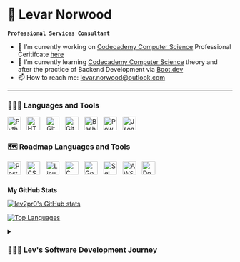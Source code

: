 # 🐺 Levar Norwood

**`Professional Services Consultant`**

- 🔭 I’m currently working on [Codecademy Computer Science](https://www.codecademy.com/learn/paths/computer-science) Professional Ceritifcate [here](https://github.com/lev2pr0/codecademy-computerscience-projects)
- 🌱 I’m currently learning [Codecademy Computer Science](https://www.codecademy.com/learn/paths/computer-science) theory and after the practice of Backend Development via [Boot.dev](https://www.boot.dev/tracks/backend)
- 📫 How to reach me: [levar.norwood@outlook.com](mailto:levar.norwood@outlook.com)

---

### 👨🏾‍💻 Languages and Tools

<img align="left" alt="Python" width="30px" style="padding-right:10px;" src="https://cdn.jsdelivr.net/gh/devicons/devicon/icons/python/python-plain.svg" />
<img align="left" alt="HTML" width="30px" style="padding-right:10px;" src="https://cdn.jsdelivr.net/gh/devicons/devicon/icons/html5/html5-plain.svg" />
<img align="left" alt="GitHub" width="30px" style="padding-right:10px;" src="https://cdn.jsdelivr.net/gh/devicons/devicon/icons/github/github-original.svg" />
<img align="left" alt="Git" width="30px" style="padding-right:10px;" src="https://cdn.jsdelivr.net/gh/devicons/devicon/icons/git/git-original.svg" />
<img align="left" alt="Bash" width="30px" style="padding-right:10px;" src="https://cdn.jsdelivr.net/gh/devicons/devicon/icons/bash/bash-original.svg" />
<img align="left" alt="Powershell" width="30px" style="padding-right:10px;" src="https://cdn.jsdelivr.net/gh/devicons/devicon@latest/icons/powershell/powershell-original.svg" />
<img align="left" alt="Json" width="30px" style="padding-right:10px;"  src="https://cdn.jsdelivr.net/gh/devicons/devicon@latest/icons/json/json-original.svg" />
<br />

#

### 🗺️ Roadmap Languages and Tools

<img align="left" alt="PostgreSQL" width="30px" style="padding-right:10px;" src="https://cdn.jsdelivr.net/gh/devicons/devicon@latest/icons/postgresql/postgresql-original.svg" />
<img align="left" alt="CSS" width="30px" style="padding-right:10px;" src="https://cdn.jsdelivr.net/gh/devicons/devicon@latest/icons/css3/css3-original.svg" />
<img align="left" alt="Linux" width="30px" style="padding-right:10px;" src="https://cdn.jsdelivr.net/gh/devicons/devicon@latest/icons/linux/linux-original.svg" />
<img align="left" alt="C" width="30px" style="padding-right:10px;" src="https://cdn.jsdelivr.net/gh/devicons/devicon@latest/icons/c/c-original.svg" />
<img align="left" alt="Go" width="30px" style="padding-right:10px;" src="https://cdn.jsdelivr.net/gh/devicons/devicon@latest/icons/go/go-original.svg" />
<img align="left" alt="Sql" width="30px" style="padding-right:10px;" src="https://cdn.jsdelivr.net/gh/devicons/devicon@latest/icons/sqldeveloper/sqldeveloper-original.svg" />
<img align="left" alt="AWS" width="30px" style="padding-right:10px;" src="https://cdn.jsdelivr.net/gh/devicons/devicon@latest/icons/amazonwebservices/amazonwebservices-original-wordmark.svg" />
<img align="left" alt="Docker" width="30px" style="padding-right:10px;" src="https://cdn.jsdelivr.net/gh/devicons/devicon@latest/icons/docker/docker-original.svg" />
<br />

#

<b>My GitHub Stats</b>

<a href="http://www.github.com/lev2pr0"><img src="https://github-readme-stats.vercel.app/api?username=lev2pr0&show_icons=true&hide=&count_private=true&title_color=0891b2&text_color=ffffff&icon_color=0891b2&bg_color=1c1917&hide_border=true&show_icons=true" alt="lev2pr0's GitHub stats" /></a>

<a href="https://github.com/lev2pr0" align="left"><img src="https://github-readme-stats.vercel.app/api/top-langs/?username=lev2pr0&langs_count=10&title_color=0891b2&text_color=ffffff&icon_color=0891b2&bg_color=1c1917&hide_border=true&locale=en&custom_title=Top%20%Languages" alt="Top Languages" /></a>

<details>
 <summary><h3>👨🏽‍💻 Lev's Software Development Journey</h3></summary>
   I started my software development journey as a community college IT Engineer student in 2014. Between 2014-15, I took classes on Intro to Computers, Databases, and Programming & Logic. My Programming & Logic class caused me grief due to the requirement of focus and study barely passing with a C. From 2015-19, I tried other courses for network engineering and IT administration with the same result, barely pasing while trying to work full time in a Support Engineer role. In 2020, I tried one last time taking 'Web, Database, & Programming' and 'Network Administration foundation' courses, then finally gave up on school with 77 cumulative credits earned. 
<br><br/>
Fast forward to March 2025, I've been in the IT industry for roughly 10 years with 5 years of IT project experience. My role required further learning to implement multiple new products for existing & new B2B customers. Though I succeeded, I struggled internally enough with focus & initiative learning to finally seek professional help. I received a diagnosis of ADHD (primarily inattentive) to my surprise and received medicine for treatment, which unlocked a whole new world of focus & initiative where I can finally be more productive at work in project implementations and afterhours learning programming.   
<br><br/>
Now, I am jumping into unfamiliar territory fulfilling that dream I had of learning software development to help people win with technology. I put myself on a self-learning roadmap to grow programming skills necessary to achieve a role in backend development within 5 years. In short-term, I will continue my current career growing professional consultancy soft skills in strong communication, leadership, problem-solving, organization, and time management to work on new and challenging projects in the exciting future to come.
<br><br/>
<br><br/>
Thank you for reading my story! 🙏🏽 
<br><br/>
You can watch me grow here as I continue to update on my progress and upload projects. Feel free to reach out as I am open to collaboration and for mentorship.
<br><br/>


